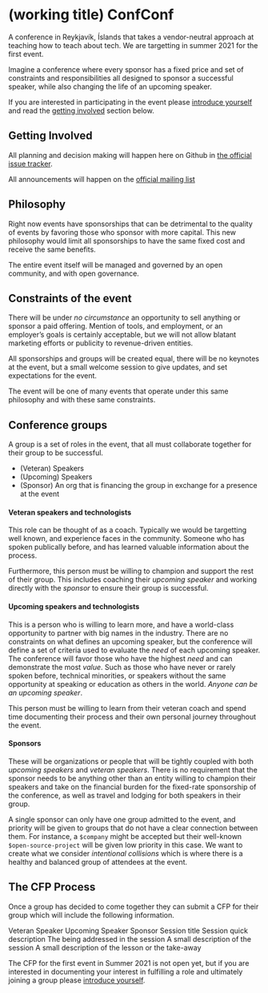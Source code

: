# (working title) ConfConf

A conference in Reykjavík, Íslands that takes a vendor-neutral approach at teaching how to teach about tech. We are targetting in summer 2021 for the first event. 

Imagine a conference where every sponsor has a fixed price and set of constraints and responsibilities all designed to sponsor a successful speaker, while also changing the life of an upcoming speaker. 

If you are interested in participating in the event please [introduce yourself](https://github.com/kris-nova/confconf/issues/new?assignees=&labels=welcome%2F2021&template=involved.md&title=Hi%2C+I+am+MY_NAME) and read the [getting involved](https://github.com/kris-nova/confconf/blob/master/README.md#getting-involved) section below.


## Getting Involved

All planning and decision making will happen here on Github in [the official issue tracker](https://github.com/kris-nova/confconf/issues).

All announcements will happen on the [official mailing list](https://groups.google.com/forum/#!forum/confconf)


## Philosophy 

Right now events have sponsorships that can be detrimental to the quality of events by favoring those who sponsor with more capital. This new philosophy would limit all sponsorships to have the same fixed cost and receive the same benefits.

The entire event itself will be managed and governed by an open community, and with open governance. 

## Constraints of the event

There will be under *no circumstance* an opportunity to sell anything or sponsor a paid offering. Mention of tools, and employment, or an employer’s goals is certainly acceptable, but we will not allow blatant marketing efforts or publicity to revenue-driven entities. 

All sponsorships and groups will be created equal, there will be no keynotes at the event, but a small welcome session to give updates, and set expectations for the event. 

The event will be one of many events that operate under this same philosophy and with these same constraints.

## Conference groups
A group is a set of roles in the event, that all must collaborate together for their group to be successful. 

 - (Veteran) Speakers
 - (Upcoming) Speakers
 - (Sponsor) An org that is financing the group in exchange for a presence at the event

#### Veteran speakers and technologists 

This role can be thought of as a coach. Typically we would be targetting well known, and experience faces in the community. Someone who has spoken publically before, and has learned valuable information about the process.

Furthermore, this person must be willing to champion and support the rest of their group. This includes coaching their *upcoming speaker* and working directly with the *sponsor* to ensure their group is successful. 

#### Upcoming speakers and technologists 

This is a person who is willing to learn more, and have a world-class opportunity to partner with big names in the industry. There are no constraints on what defines an upcoming speaker, but the conference will define a set of criteria used to evaluate the *need* of each upcoming speaker. The conference will favor those who have the highest *need* and can demonstrate the most *value*. Such as those who have never or rarely spoken before, technical minorities, or speakers without the same opportunity at speaking or education as others in the world. *Anyone can be an upcoming speaker*.

This person must be willing to learn from their veteran coach and spend time documenting their process and their own personal journey throughout the event. 

#### Sponsors

These will be organizations or people that will be tightly coupled with both *upcoming speakers* and *veteran speakers*. There is no requirement that the sponsor needs to be anything other than an entity willing to champion their speakers and take on the financial burden for the fixed-rate sponsorship of the conference, as well as travel and lodging for both speakers in their group. 

A single sponsor can only have one group admitted to the event, and priority will be given to groups that do not have a clear connection between them. For instance, a `$company` might be accepted but their well-known `$open-source-project` will be given low priority in this case. We want to create what we consider *intentional collisions* which is where there is a healthy and balanced group of attendees at the event. 

## The CFP Process

Once a group has decided to come together they can submit a CFP for their group which will include the following information. 

Veteran Speaker 
Upcoming Speaker
Sponsor
Session title
Session quick description
The being addressed in the session
A small description of the session
A small description of the lesson or the take-away 

The CFP for the first event in Summer 2021 is not open yet, but if you are interested in documenting your interest in fulfilling a role and ultimately joining a group please [introduce yourself](https://github.com/kris-nova/confconf/issues/new?assignees=&labels=welcome%2F2021&template=involved.md&title=Hi%2C+I+am+MY_NAME).




